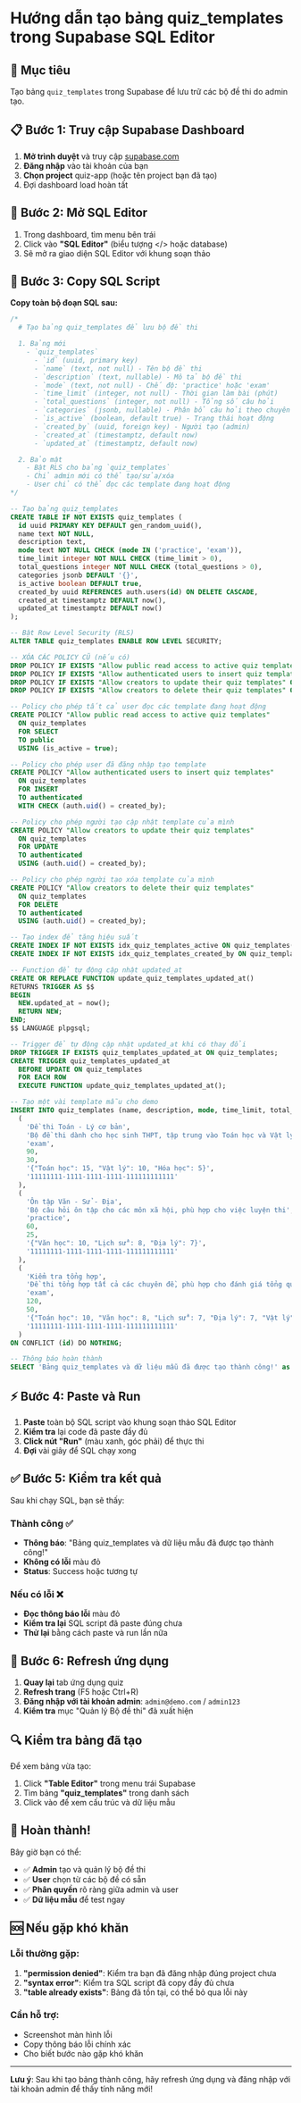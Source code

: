 # Hướng dẫn tạo bảng quiz_templates trong Supabase SQL Editor

## 🎯 Mục tiêu
Tạo bảng `quiz_templates` trong Supabase để lưu trữ các bộ đề thi do admin tạo.

## 📋 Bước 1: Truy cập Supabase Dashboard

1. **Mở trình duyệt** và truy cập [supabase.com](https://supabase.com)
2. **Đăng nhập** vào tài khoản của bạn
3. **Chọn project** quiz-app (hoặc tên project bạn đã tạo)
4. Đợi dashboard load hoàn tất

## 🔧 Bước 2: Mở SQL Editor

1. Trong dashboard, tìm menu bên trái
2. Click vào **"SQL Editor"** (biểu tượng </> hoặc database)
3. Sẽ mở ra giao diện SQL Editor với khung soạn thảo

## 📝 Bước 3: Copy SQL Script

**Copy toàn bộ đoạn SQL sau:**

```sql
/*
  # Tạo bảng quiz_templates để lưu bộ đề thi

  1. Bảng mới
    - `quiz_templates`
      - `id` (uuid, primary key)
      - `name` (text, not null) - Tên bộ đề thi
      - `description` (text, nullable) - Mô tả bộ đề thi
      - `mode` (text, not null) - Chế độ: 'practice' hoặc 'exam'
      - `time_limit` (integer, not null) - Thời gian làm bài (phút)
      - `total_questions` (integer, not null) - Tổng số câu hỏi
      - `categories` (jsonb, nullable) - Phân bổ câu hỏi theo chuyên đề
      - `is_active` (boolean, default true) - Trạng thái hoạt động
      - `created_by` (uuid, foreign key) - Người tạo (admin)
      - `created_at` (timestamptz, default now)
      - `updated_at` (timestamptz, default now)

  2. Bảo mật
    - Bật RLS cho bảng `quiz_templates`
    - Chỉ admin mới có thể tạo/sửa/xóa
    - User chỉ có thể đọc các template đang hoạt động
*/

-- Tạo bảng quiz_templates
CREATE TABLE IF NOT EXISTS quiz_templates (
  id uuid PRIMARY KEY DEFAULT gen_random_uuid(),
  name text NOT NULL,
  description text,
  mode text NOT NULL CHECK (mode IN ('practice', 'exam')),
  time_limit integer NOT NULL CHECK (time_limit > 0),
  total_questions integer NOT NULL CHECK (total_questions > 0),
  categories jsonb DEFAULT '{}',
  is_active boolean DEFAULT true,
  created_by uuid REFERENCES auth.users(id) ON DELETE CASCADE,
  created_at timestamptz DEFAULT now(),
  updated_at timestamptz DEFAULT now()
);

-- Bật Row Level Security (RLS)
ALTER TABLE quiz_templates ENABLE ROW LEVEL SECURITY;

-- XÓA CÁC POLICY CŨ (nếu có)
DROP POLICY IF EXISTS "Allow public read access to active quiz templates" ON quiz_templates;
DROP POLICY IF EXISTS "Allow authenticated users to insert quiz templates" ON quiz_templates;
DROP POLICY IF EXISTS "Allow creators to update their quiz templates" ON quiz_templates;
DROP POLICY IF EXISTS "Allow creators to delete their quiz templates" ON quiz_templates;

-- Policy cho phép tất cả user đọc các template đang hoạt động
CREATE POLICY "Allow public read access to active quiz templates"
  ON quiz_templates
  FOR SELECT
  TO public
  USING (is_active = true);

-- Policy cho phép user đã đăng nhập tạo template
CREATE POLICY "Allow authenticated users to insert quiz templates"
  ON quiz_templates
  FOR INSERT
  TO authenticated
  WITH CHECK (auth.uid() = created_by);

-- Policy cho phép người tạo cập nhật template của mình
CREATE POLICY "Allow creators to update their quiz templates"
  ON quiz_templates
  FOR UPDATE
  TO authenticated
  USING (auth.uid() = created_by);

-- Policy cho phép người tạo xóa template của mình
CREATE POLICY "Allow creators to delete their quiz templates"
  ON quiz_templates
  FOR DELETE
  TO authenticated
  USING (auth.uid() = created_by);

-- Tạo index để tăng hiệu suất
CREATE INDEX IF NOT EXISTS idx_quiz_templates_active ON quiz_templates(is_active);
CREATE INDEX IF NOT EXISTS idx_quiz_templates_created_by ON quiz_templates(created_by);

-- Function để tự động cập nhật updated_at
CREATE OR REPLACE FUNCTION update_quiz_templates_updated_at()
RETURNS TRIGGER AS $$
BEGIN
  NEW.updated_at = now();
  RETURN NEW;
END;
$$ LANGUAGE plpgsql;

-- Trigger để tự động cập nhật updated_at khi có thay đổi
DROP TRIGGER IF EXISTS quiz_templates_updated_at ON quiz_templates;
CREATE TRIGGER quiz_templates_updated_at
  BEFORE UPDATE ON quiz_templates
  FOR EACH ROW
  EXECUTE FUNCTION update_quiz_templates_updated_at();

-- Tạo một vài template mẫu cho demo
INSERT INTO quiz_templates (name, description, mode, time_limit, total_questions, categories, created_by) VALUES
  (
    'Đề thi Toán - Lý cơ bản',
    'Bộ đề thi dành cho học sinh THPT, tập trung vào Toán học và Vật lý cơ bản',
    'exam',
    90,
    30,
    '{"Toán học": 15, "Vật lý": 10, "Hóa học": 5}',
    '11111111-1111-1111-1111-111111111111'
  ),
  (
    'Ôn tập Văn - Sử - Địa',
    'Bộ câu hỏi ôn tập cho các môn xã hội, phù hợp cho việc luyện thi',
    'practice',
    60,
    25,
    '{"Văn học": 10, "Lịch sử": 8, "Địa lý": 7}',
    '11111111-1111-1111-1111-111111111111'
  ),
  (
    'Kiểm tra tổng hợp',
    'Đề thi tổng hợp tất cả các chuyên đề, phù hợp cho đánh giá tổng quát',
    'exam',
    120,
    50,
    '{"Toán học": 10, "Văn học": 8, "Lịch sử": 7, "Địa lý": 7, "Vật lý": 8, "Hóa học": 5, "Sinh học": 5}',
    '11111111-1111-1111-1111-111111111111'
  )
ON CONFLICT (id) DO NOTHING;

-- Thông báo hoàn thành
SELECT 'Bảng quiz_templates và dữ liệu mẫu đã được tạo thành công!' as message;
```

## ⚡ Bước 4: Paste và Run

1. **Paste** toàn bộ SQL script vào khung soạn thảo SQL Editor
2. **Kiểm tra** lại code đã paste đầy đủ
3. **Click nút "Run"** (màu xanh, góc phải) để thực thi
4. **Đợi** vài giây để SQL chạy xong

## ✅ Bước 5: Kiểm tra kết quả

Sau khi chạy SQL, bạn sẽ thấy:

### Thành công ✅
- **Thông báo**: "Bảng quiz_templates và dữ liệu mẫu đã được tạo thành công!"
- **Không có lỗi** màu đỏ
- **Status**: Success hoặc tương tự

### Nếu có lỗi ❌
- **Đọc thông báo lỗi** màu đỏ
- **Kiểm tra lại** SQL script đã paste đúng chưa
- **Thử lại** bằng cách paste và run lần nữa

## 🔄 Bước 6: Refresh ứng dụng

1. **Quay lại** tab ứng dụng quiz
2. **Refresh trang** (F5 hoặc Ctrl+R)
3. **Đăng nhập với tài khoản admin**: `admin@demo.com` / `admin123`
4. **Kiểm tra** mục "Quản lý Bộ đề thi" đã xuất hiện

## 🔍 Kiểm tra bảng đã tạo

Để xem bảng vừa tạo:
1. Click **"Table Editor"** trong menu trái Supabase
2. Tìm bảng **"quiz_templates"** trong danh sách
3. Click vào để xem cấu trúc và dữ liệu mẫu

## 🎉 Hoàn thành!

Bây giờ bạn có thể:
- ✅ **Admin** tạo và quản lý bộ đề thi
- ✅ **User** chọn từ các bộ đề có sẵn
- ✅ **Phân quyền** rõ ràng giữa admin và user
- ✅ **Dữ liệu mẫu** để test ngay

## 🆘 Nếu gặp khó khăn

### Lỗi thường gặp:
1. **"permission denied"**: Kiểm tra bạn đã đăng nhập đúng project chưa
2. **"syntax error"**: Kiểm tra SQL script đã copy đầy đủ chưa
3. **"table already exists"**: Bảng đã tồn tại, có thể bỏ qua lỗi này

### Cần hỗ trợ:
- Screenshot màn hình lỗi
- Copy thông báo lỗi chính xác
- Cho biết bước nào gặp khó khăn

---

**Lưu ý**: Sau khi tạo bảng thành công, hãy refresh ứng dụng và đăng nhập với tài khoản admin để thấy tính năng mới!
